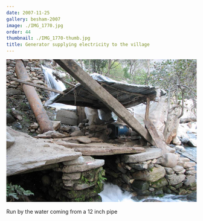 ```yaml
---
date: 2007-11-25
gallery: besham-2007
image: ./IMG_1770.jpg
order: 44
thumbnail: ./IMG_1770-thumb.jpg
title: Generator supplying electricity to the village
---
```


![Generator supplying electricity to the village](./IMG_1770.jpg)

Run by the water coming from a 12 inch pipe
